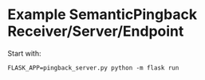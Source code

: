 # Example SemanticPingback Receiver/Server/Endpoint

Start with:

    FLASK_APP=pingback_server.py python -m flask run
